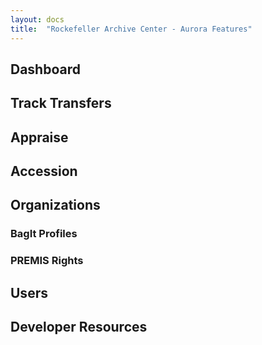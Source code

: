 ```yaml
---
layout: docs
title:  "Rockefeller Archive Center - Aurora Features"
---
```


## Dashboard

## Track Transfers

## Appraise

## Accession

## Organizations

### BagIt Profiles

### PREMIS Rights

## Users

## Developer Resources

